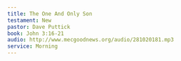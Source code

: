 ```yaml
---
title: The One And Only Son
testament: New
pastor: Dave Puttick
book: John 3:16-21
audio: http://www.mecgoodnews.org/audio/281020181.mp3
service: Morning 
---
```

